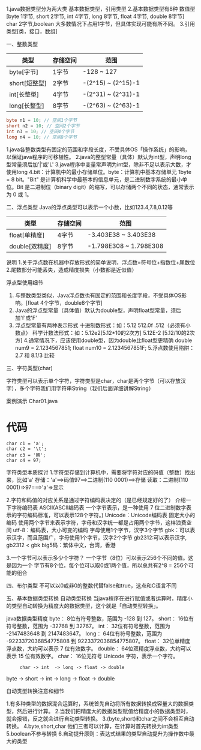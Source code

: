 1.java数据类型分为两大类 基本数据类型，引用类型
2.基本数据类型有8种 数值型[byte 1字节, short 2字节, int 4字节, long 8字节, float 4字节, double 8字节] char 2字节,boolean 大多数情况下占用1字节，但具体实现可能有所不同。
3.引用类型[类，接口，数组]

一、整数类型

|  类型   | 存储空间  |   范围  |
|  ----  | -------  | ------ |
| byte[字节]  | 1字节    |  -128 ~ 127      |  
| short[短整型]  | 2字节    |   -(2^15) ~ (2^15)-1     |
| int[长整型]  | 4字节    |   -(2^31) ~ (2^31)-1     |
| long[长整型]  | 8字节    |   -(2^63) ~ (2^63)-1     |


```java
byte n1 = 10; // 空间1个字节
short n2 = 10; // 空间2个字节
int n3 = 10; // 空间4个字节
long n4 = 10; // 空间8个字节
```

1.java各整数类型有固定的范围和字段长度，不受具体OS「操作系统」的影响，以保证java程序的可移植性。
2.java的整型常量（具体）默认为int型，声明long型常量须后加'|'或'L'
3.java程序中变量常声明为int型，除非不足以表示大数，才使用long
4.bit：计算机中的最小存储单位。byte：计算机中基本存储单元 1byte = 8 bit。"Bit" 是计算机科学中最基本的信息单元，是二进制数字系统的最小单位。Bit 是二进制位（binary digit）的缩写，可以存储两个不同的状态，通常表示为 0 或 1。

二、浮点类型
Java的浮点类型可以表示一个小数，比如123.4,7.8,0.12等

|  类型   | 存储空间  |   范围  |
|  ----  | -------  | ------ |
| float[单精度]  | 4字节    |  -3.403E38 ~ 3.403E38      |  
| double[双精度]  | 8字节    |   -1.798E308 ~ 1.798E308     |

说明
1.关于浮点数在机器中存放形式的简单说明，浮点数=符号位+指数位+尾数位
2.尾数部分可能丢失，造成精度损失（小数都是近似值）

浮点型使用细节
1. 与整数类型类似，Java浮点数也有固定的范围和长度字段，不受具体OS影响。[float 4个字节，double8个字节]
2. Java的浮点型常量（具体值）默认为double型，声明float型常量，须后加'f'或'F'
3. 浮点型常量有两种表示形式
十进制数形式：如：5.12 512.0f  .512（必须有小数点）
科学计数法形式：如：5.12e2[5.12*10的2次方]  5.12E-2 [5.12/10的2次方]
4.通常情况下，应该使用double型，因为double比float型更精确
double num9 = 2.1234567851;
float num10 = 2.1234567851F;
5.浮点数使用陷阱：2.7 和 8.1/3 比较


三、字符类型(char)

字符类型可以表示单个字符，字符类型是char，char是两个字节（可以存放汉字），多个字符我们用字符串String（我们后面详细讲解String）

案例演示 Char01.java

# 代码
```
char c1 = 'a';
char c2 = '\t';
char c3 = '韩';
char c4 = 97;
```

字符类型本质探讨
1.字符型存储到计算机中，需要将字符对应的码值（整数）找出来，比如'a'
存储：'a'==>码值97==>二进制(110 0001)==>存储
读取：二进制(110 0001)=>97===>'a'=>显示

2.字符和码值的对应关系是通过字符编码表决定的（是已经规定好的了）
介绍一下字符编码表
ASCII(ASCII编码表 一个字节表示，是一种使用 7 位二进制数字表示的字符编码标准，可以表示128个字符。)
Unicode：Unicode编码表 固定大小的编码 使用两个字节来表示字符，字母和汉字统一都是占用两个字节，这样浪费空间
utf-8：编码表，大小可变的编码 字母使用1个字节，汉字3个字节
gbk：可以表示汉字，而且范围广，字母使用1个字节，汉字2个字节
gb2312:可以表示汉字, gb2312 < gbk
big5码：繁体中文，台湾，香港

3.一个字节可以表示多少个字符？
一个字节（8位）可以表示256个不同的值。这是因为一个 字节有8个位，每个位可以取0或1两个值，所以总共有2^8 = 256个可能的组合

四、布尔类型
不可以以0或非0的整数代替false和true，这点和C语言不同


五、基本数据类型转换
自动类型转换
当java程序在进行赋值或者运算时，精度小的类型自动转换为精度大的数据类型，这个就是「自动类型转换」。

java数据类型精度
byte： 8位有符号整数，范围为 -128 到 127。
short： 16位有符号整数，范围为 -32768 到 32767。
int： 32位有符号整数，范围为 -2147483648 到 2147483647。
long： 64位有符号整数，范围为 -9223372036854775808 到 9223372036854775807。
float： 32位单精度浮点数，大约可以表示 7 位有效数字。
double： 64位双精度浮点数，大约可以表示 15 位有效数字。
char： 16位无符号 Unicode 字符，表示一个字符。

         char -> int  -> long -> float -> double
byte -> short -> int  -> long -> float -> double

自动类型转换注意和细节

1.有多种类型的数据混合运算时，系统首先自动将所有数据转换成容量大的数据类型，然后进行计算。
2.当我们把精度大的数据类型赋值给精度小的数据类型时，就会报错，反之就会进行自动类型转换。
3.(byte,short)和char之间不会相互自动转换。
4.byte,short,char 他们三者可以计算，在计算时首先转换为int类型
5.boolean不参与转换
6.自动提升原则：表达式结果的类型自动提升为操作数中最大的类型


